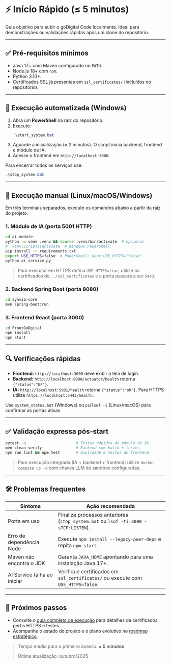 # ⚡ Início Rápido (≤ 5 minutos)

Guia objetivo para subir o goDigital Code localmente. Ideal para demonstrações ou validações rápidas após um clone do repositório.

---

## ✅ Pré-requisitos mínimos
- Java 17+ com Maven configurado no `PATH`.
- Node.js 18+ com `npm`.
- Python 3.10+.
- Certificados SSL já presentes em `ssl_certificates/` (incluídos no repositório).

---

## 🚀 Execução automatizada (Windows)
1. Abra um **PowerShell** na raiz do repositório.
2. Execute:
   ```powershell
   .\start_system.bat
   ```
3. Aguarde a inicialização (≈ 2 minutos). O script inicia backend, frontend e módulo de IA.
4. Acesse o frontend em `http://localhost:3000`.

Para encerrar todos os serviços use:
```powershell
.\stop_system.bat
```

---

## 🧭 Execução manual (Linux/macOS/Windows)
Em três terminais separados, execute os comandos abaixo a partir da raiz do projeto.

### 1. Módulo de IA (porta 5001 HTTP)
```bash
cd ai_module
python -m venv .venv && source .venv/bin/activate  # opcional
# .venv\Scripts\activate  # Windows PowerShell
pip install -r requirements.txt
export USE_HTTPS=false  # PowerShell: $env:USE_HTTPS="false"
python ai_service.py
```
> Para executar em HTTPS defina `USE_HTTPS=true`, utilize os certificados de `../ssl_certificates` e a porta passará a ser `5443`.

### 2. Backend Spring Boot (porta 8080)
```bash
cd synvia-core
mvn spring-boot:run
```

### 3. Frontend React (porta 3000)
```bash
cd FrontGoDgital
npm install
npm start
```

---

## 🔍 Verificações rápidas
- **Frontend:** `http://localhost:3000` deve exibir a tela de login.
- **Backend:** `http://localhost:8080/actuator/health` retorna `{"status":"UP"}`.
- **IA:** `http://localhost:5001/health` retorna `{"status":"ok"}`. Para HTTPS utilize `https://localhost:5443/health`.

Use `system_status.bat` (Windows) ou `ps`/`lsof -i` (Linux/macOS) para confirmar as portas ativas.

---

## ✅ Validação expressa pós-start
```bash
pytest -q                      # Testes rápidos do módulo de IA
mvn clean verify               # Backend com build + testes
npm run lint && npm test       # Qualidade e testes do frontend
```

> Para execução integrada (IA + backend + frontend) utilize `docker compose up -d` com chaves LLM de sandbox configuradas.

---

## 🛠️ Problemas frequentes
| Sintoma | Ação recomendada |
| --- | --- |
| Porta em uso | Finalize processos anteriores (`stop_system.bat` ou `lsof -ti:3000 -sTCP:LISTEN`). |
| Erro de dependência Node | Execute `npm install --legacy-peer-deps` e repita `npm start`. |
| Maven não encontra o JDK | Garanta `JAVA_HOME` apontando para uma instalação Java 17+. |
| AI Service falha ao iniciar | Verifique certificados em `ssl_certificates/` ou execute com `USE_HTTPS=false`. |

---

## 📎 Próximos passos
- Consulte o [guia completo de execução](GUIA_EXECUCAO_COMPLETO.md) para detalhes de certificados, perfis HTTPS e testes.
- Acompanhe o estado do projeto e o plano evolutivo no [roadmap estratégico](../ROADMAP_TRANSFORMACAO_DIGITAL.md).

> Tempo médio para o primeiro acesso: **≈ 5 minutos**
>
> Última atualização: outubro/2025
